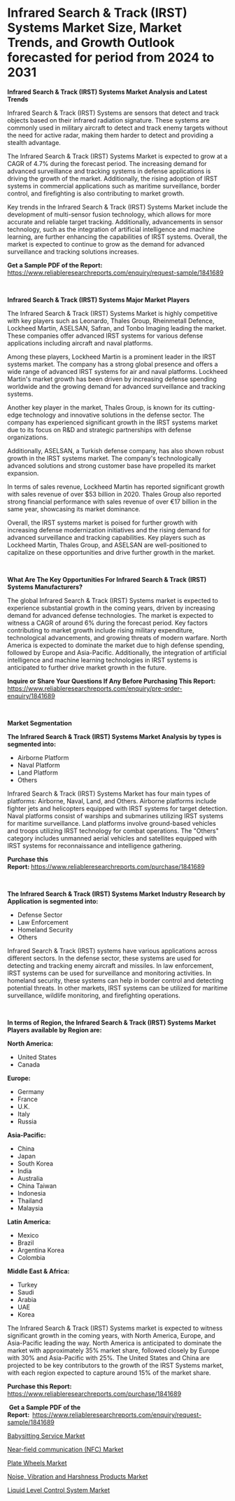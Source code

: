 <p><h1>Infrared Search & Track (IRST) Systems Market Size, Market Trends, and Growth Outlook forecasted for period from 2024 to 2031</h1></p><p><strong>Infrared Search & Track (IRST) Systems Market Analysis and Latest Trends</strong></p>
<p><p>Infrared Search & Track (IRST) Systems are sensors that detect and track objects based on their infrared radiation signature. These systems are commonly used in military aircraft to detect and track enemy targets without the need for active radar, making them harder to detect and providing a stealth advantage.</p><p>The Infrared Search & Track (IRST) Systems Market is expected to grow at a CAGR of 4.7% during the forecast period. The increasing demand for advanced surveillance and tracking systems in defense applications is driving the growth of the market. Additionally, the rising adoption of IRST systems in commercial applications such as maritime surveillance, border control, and firefighting is also contributing to market growth.</p><p>Key trends in the Infrared Search & Track (IRST) Systems Market include the development of multi-sensor fusion technology, which allows for more accurate and reliable target tracking. Additionally, advancements in sensor technology, such as the integration of artificial intelligence and machine learning, are further enhancing the capabilities of IRST systems. Overall, the market is expected to continue to grow as the demand for advanced surveillance and tracking solutions increases.</p></p>
<p><strong>Get a Sample PDF of the Report:&nbsp;</strong> <a href="https://www.reliableresearchreports.com/enquiry/request-sample/1841689">https://www.reliableresearchreports.com/enquiry/request-sample/1841689</a></p>
<p>&nbsp;</p>
<p><strong>Infrared Search & Track (IRST) Systems Major Market Players</strong></p>
<p><p>The Infrared Search & Track (IRST) Systems Market is highly competitive with key players such as Leonardo, Thales Group, Rheinmetall Defence, Lockheed Martin, ASELSAN, Safran, and Tonbo Imaging leading the market. These companies offer advanced IRST systems for various defense applications including aircraft and naval platforms.</p><p>Among these players, Lockheed Martin is a prominent leader in the IRST systems market. The company has a strong global presence and offers a wide range of advanced IRST systems for air and naval platforms. Lockheed Martin's market growth has been driven by increasing defense spending worldwide and the growing demand for advanced surveillance and tracking systems.</p><p>Another key player in the market, Thales Group, is known for its cutting-edge technology and innovative solutions in the defense sector. The company has experienced significant growth in the IRST systems market due to its focus on R&D and strategic partnerships with defense organizations.</p><p>Additionally, ASELSAN, a Turkish defense company, has also shown robust growth in the IRST systems market. The company's technologically advanced solutions and strong customer base have propelled its market expansion.</p><p>In terms of sales revenue, Lockheed Martin has reported significant growth with sales revenue of over $53 billion in 2020. Thales Group also reported strong financial performance with sales revenue of over €17 billion in the same year, showcasing its market dominance.</p><p>Overall, the IRST systems market is poised for further growth with increasing defense modernization initiatives and the rising demand for advanced surveillance and tracking capabilities. Key players such as Lockheed Martin, Thales Group, and ASELSAN are well-positioned to capitalize on these opportunities and drive further growth in the market.</p></p>
<p>&nbsp;</p>
<p><strong>What Are The Key Opportunities For Infrared Search & Track (IRST) Systems Manufacturers?</strong></p>
<p><p>The global Infrared Search & Track (IRST) Systems market is expected to experience substantial growth in the coming years, driven by increasing demand for advanced defense technologies. The market is expected to witness a CAGR of around 6% during the forecast period. Key factors contributing to market growth include rising military expenditure, technological advancements, and growing threats of modern warfare. North America is expected to dominate the market due to high defense spending, followed by Europe and Asia-Pacific. Additionally, the integration of artificial intelligence and machine learning technologies in IRST systems is anticipated to further drive market growth in the future.</p></p>
<p><strong>Inquire or Share Your Questions If Any Before Purchasing This Report:</strong> <a href="https://www.reliableresearchreports.com/enquiry/pre-order-enquiry/1841689">https://www.reliableresearchreports.com/enquiry/pre-order-enquiry/1841689</a></p>
<p>&nbsp;</p>
<p><strong>Market Segmentation</strong></p>
<p><strong>The Infrared Search & Track (IRST) Systems Market Analysis by types is segmented into:</strong></p>
<p><ul><li>Airborne Platform</li><li>Naval Platform</li><li>Land Platform</li><li>Others</li></ul></p>
<p><p>Infrared Search & Track (IRST) Systems Market has four main types of platforms: Airborne, Naval, Land, and Others. Airborne platforms include fighter jets and helicopters equipped with IRST systems for target detection. Naval platforms consist of warships and submarines utilizing IRST systems for maritime surveillance. Land platforms involve ground-based vehicles and troops utilizing IRST technology for combat operations. The "Others" category includes unmanned aerial vehicles and satellites equipped with IRST systems for reconnaissance and intelligence gathering.</p></p>
<p><strong>Purchase this Report:&nbsp;</strong><a href="https://www.reliableresearchreports.com/purchase/1841689">https://www.reliableresearchreports.com/purchase/1841689</a></p>
<p>&nbsp;</p>
<p><strong>The Infrared Search & Track (IRST) Systems Market Industry Research by Application is segmented into:</strong></p>
<p><ul><li>Defense Sector</li><li>Law Enforcement</li><li>Homeland Security</li><li>Others</li></ul></p>
<p><p>Infrared Search & Track (IRST) systems have various applications across different sectors. In the defense sector, these systems are used for detecting and tracking enemy aircraft and missiles. In law enforcement, IRST systems can be used for surveillance and monitoring activities. In homeland security, these systems can help in border control and detecting potential threats. In other markets, IRST systems can be utilized for maritime surveillance, wildlife monitoring, and firefighting operations.</p></p>
<p>&nbsp;</p>
<p><strong>In terms of Region, the Infrared Search & Track (IRST) Systems Market Players available by Region are:</strong></p>
<p>
    <p> <strong> North America: </strong>
        <ul>
            <li>United States</li>
            <li>Canada</li>
        </ul>
        </p> 
    <p> <strong> Europe: </strong>
        <ul>
            <li>Germany</li>
            <li>France</li>
            <li>U.K.</li>
            <li>Italy</li>
            <li>Russia</li>
        </ul>
        </p> 
    <p> <strong> Asia-Pacific: </strong>
        <ul>
            <li>China</li>
            <li>Japan</li>
            <li>South Korea</li>
            <li>India</li>
            <li>Australia</li>
            <li>China Taiwan</li>
            <li>Indonesia</li>
            <li>Thailand</li>
            <li>Malaysia</li>
        </ul>
        </p> 
    <p> <strong> Latin America: </strong>
        <ul>
            <li>Mexico</li>
            <li>Brazil</li>
            <li>Argentina Korea</li>
            <li>Colombia</li>
        </ul>
        </p> 
    <p> <strong> Middle East & Africa: </strong>
        <ul>
            <li>Turkey</li>
            <li>Saudi</li>
            <li>Arabia</li>
            <li>UAE</li>
            <li>Korea</li>
        </ul>
    </p>
    </p>
<p><p>The Infrared Search & Track (IRST) Systems market is expected to witness significant growth in the coming years, with North America, Europe, and Asia-Pacific leading the way. North America is anticipated to dominate the market with approximately 35% market share, followed closely by Europe with 30% and Asia-Pacific with 25%. The United States and China are projected to be key contributors to the growth of the IRST Systems market, with each region expected to capture around 15% of the market share.</p></p>
<p><strong>Purchase this Report: </strong><a href="https://www.reliableresearchreports.com/purchase/1841689">https://www.reliableresearchreports.com/purchase/1841689</a></p>
<p>&nbsp;<strong>Get a Sample PDF of the Report:&nbsp;&nbsp;</strong><a href="https://www.reliableresearchreports.com/enquiry/request-sample/1841689">https://www.reliableresearchreports.com/enquiry/request-sample/1841689</a></p>
<p><strong></strong></p>
<p><p><a href="https://medium.com/@reganklocko456458/babysitting-service-market-comprehensive-assessment-by-type-application-and-geography-e861fa1e81ca">Babysitting Service Market</a></p><p><a href="https://github.com/tamvrosiya/Market-Research-Report-List-3/blob/main/near-field-communication-nfc-market.md">Near-field communication (NFC) Market</a></p><p><a href="https://issuu.com/reportprime-2/docs/plate-wheels-market-size-2030.pptx">Plate Wheels Market</a></p><p><a href="https://github.com/pizolina/Market-Research-Report-List-3/blob/main/noise-vibration-and-harshness-products-market.md">Noise, Vibration and Harshness Products Market</a></p><p><a href="https://medium.com/@reganklocko456458/liquid-level-control-system-nbsp-market-focuses-on-market-share-size-and-projected-forecast-till-41252eefced4">Liquid Level Control System Market</a></p></p>